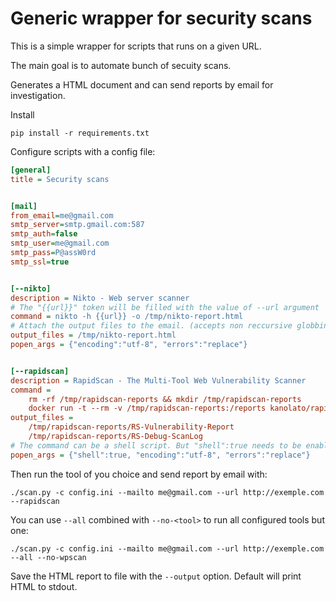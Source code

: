 # Generic wrapper for security scans 

This is a simple wrapper for scripts that runs on a given URL. 

The main goal is to automate bunch of secuity scans. 

Generates a HTML document and can send reports by email for investigation. 

Install

    pip install -r requirements.txt

Configure scripts with a config file: 

```ini
[general]
title = Security scans


[mail]
from_email=me@gmail.com
smtp_server=smtp.gmail.com:587
smtp_auth=false
smtp_user=me@gmail.com
smtp_pass=P@assW0rd
smtp_ssl=true


[--nikto]
description = Nikto - Web server scanner
# The "{{url}}" token will be filled with the value of --url argument
command = nikto -h {{url}} -o /tmp/nikto-report.html
# Attach the output files to the email. (accepts non reccursive globbing with '*')
output_files = /tmp/nikto-report.html
popen_args = {"encoding":"utf-8", "errors":"replace"}


[--rapidscan]
description = RapidScan - The Multi-Tool Web Vulnerability Scanner
command =   
    rm -rf /tmp/rapidscan-reports && mkdir /tmp/rapidscan-reports
    docker run -t --rm -v /tmp/rapidscan-reports:/reports kanolato/rapidscan {{url}}
output_files =
    /tmp/rapidscan-reports/RS-Vulnerability-Report
    /tmp/rapidscan-reports/RS-Debug-ScanLog 
# The command can be a shell script. But "shell":true needs to be enabled here. 
popen_args = {"shell":true, "encoding":"utf-8", "errors":"replace"}
```

Then run the tool of you choice and send report by email with:

```
./scan.py -c config.ini --mailto me@gmail.com --url http://exemple.com --rapidscan
```

You can use `--all` combined with `--no-<tool>` to run all configured tools but one:

```
./scan.py -c config.ini --mailto me@gmail.com --url http://exemple.com --all --no-wpscan
```

Save the HTML report to file with the `--output` option. Default will print HTML to stdout.  
